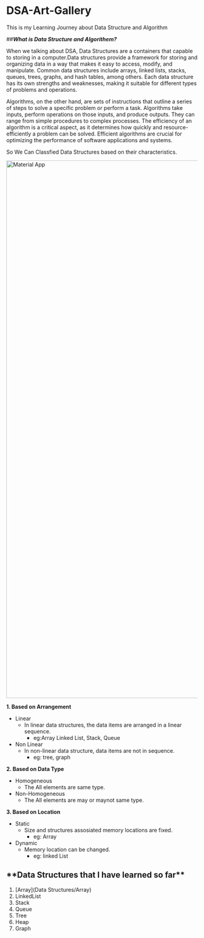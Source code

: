 # **DSA-Art-Gallery**
This is my Learning Journey about Data Structure and Algorithm

##***What is Data Structure and Algorithem?***

When we talking about DSA, Data Structures are a containers that capable to storing in a computer.Data structures provide a framework for storing and organizing data in a way that makes it easy to access, modify, and manipulate. Common data structures include arrays, linked lists, stacks, queues, trees, graphs, and hash tables, among others. Each data structure has its own strengths and weaknesses, making it suitable for different types of problems and operations.

Algorithms, on the other hand, are sets of instructions that outline a series of steps to solve a specific problem or perform a task. Algorithms take inputs, perform operations on those inputs, and produce outputs. They can range from simple procedures to complex processes. The efficiency of an algorithm is a critical aspect, as it determines how quickly and resource-efficiently a problem can be solved. Efficient algorithms are crucial for optimizing the performance of software applications and systems.

So We Can Classfied Data Structures based on their characteristics.

<img width="1416" alt="Material App" src="https://github.com/Yasith8/My-DSA-Art-Gallery/assets/90121062/d457749a-dbc8-4cb7-8d9a-efdc7691a009">

**1. Based on Arrangement**
  - Linear
    - In linear data structures, the data items are arranged in a linear sequence.
      * eg:Array Linked List, Stack, Queue
  - Non Linear
    - In non-linear data structure, data items are not in sequence.
      * eg: tree, graph

**2. Based on Data Type**
  - Homogeneous
    - The All elements are same type.
  - Non-Homogeneous
    - The All elements are may or maynot same type.

**3. Based on Location**
  - Static
    - Size and structures assosiated memory locations are fixed.
      - eg: Array
  - Dynamic
    - Memory location can be changed.
      - eg: linked List
     
  <h2>**Data Structures that I have learned so far**</h2>

  1. [Array](Data Structures/Array)
  2. LinkedList
  3. Stack
  4. Queue
  5. Tree
  6. Heap
  7. Graph
